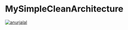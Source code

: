 # MySimpleCleanArchitecture
[![anurjalal](https://circleci.com/gh/anurjalal/MySimpleCleanArchitecture.svg?style=flat&logo=appveyor)](https://circleci.com/gh/anurjalal/MySimpleCleanArchitecture)
